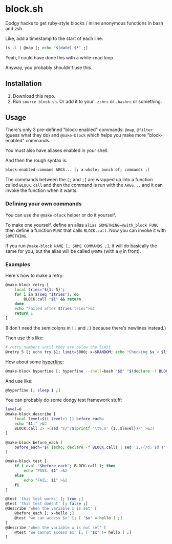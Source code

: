 # block.sh

Dodgy hacks to get ruby-style blocks / inline anonymous functions in bash and zsh.

Like, add a timestamp to the start of each line:
```bash
ls -l | @map [; echo "$(date) $*" ;]
```

Yeah, I could have done this with a while-read loop.

Anyway, you probably shouldn't use this.

## Installation

1. Download this repo.
1. Run `source block.sh`. Or add it to your `.zshrc` or `.bashrc` or something.

## Usage

There's only 3 pre-defined "block-enabled" commands:
`@map`, `@filter` (guess what they do)
and `@make-block` which helps you make more "block-enabled" commands.

You must also have aliases enabled in your shell.

And then the rough syntax is:
```bash
block-enabled-command ARGS... [; a whole; bunch of; commands ;]
```

The commands between the `[;` and `;]` are wrapped up into a function called `BLOCK.call`
and then the command is run with the `ARGS...` and it can invoke the function when it wants.

### Defining your own commands

You can use the `@make-block` helper or do it yourself.

To make one yourself, define an alias `alias SOMETHING=@with_block FUNC`
then define a function `FUNC` that calls `BLOCK.call`.
Now you can invoke it with `SOMETHING`.

If you run `@make-block NAME [; SOME COMMANDS ;]`, it will do basically the same for you,
but the alias will be called `@NAME` (with a `@` in front).

### Examples

Here's how to make a retry:
```bash
@make-block retry [
    local tries="${1:-5}";
    for i in $(seq "$tries"); do 
        BLOCK.call "$i" && return
    done
    echo "Failed after $tries tries">&2
    return 1 
]
```
(I don't need the semicolons in `[;` and `;]` because there's newlines instead.)

Then use this like:
```bash
# retry numbers until they are below the limit
@retry 5 [; echo try $1; limit=5000; x=$RANDOM; echo "Checking $x < $limit"; (( x < limit )) ;]
```

How about some [hyperfine](https://github.com/sharkdp/hyperfine#shell-functions-and-aliases):
```bash
@make-block hyperfine [; hyperfine --shell=bash "$@" "$(declare -f BLOCK.call); BLOCK.call"; ;]
```
And use like:
```bash
@hyperfine [; sleep 1 ;]
```

You can probably do some dodgy test framework stuff:
```bash
level=0
@make-block describe [
    local level=$(( level+1 )) before_each=
    echo "$1:" >&2
    BLOCK.call 2> >(sed "s/^/$(printf '\t%.s' {1..$level})/" >&2)
]

@make-block before_each [
    before_each="$( (echo; declare -f BLOCK.call) | sed '1,/{/d; $d')"
]

@make-block test [
    if ( eval "$before_each"; BLOCK.call ); then
        echo "PASS: $1" >&2
    else
        echo "FAIL: $1" >&2
    fi
]

@test 'this test works' [; true ;]
@test 'this test doesnt' [; false ;]
@describe 'when the variable x is set' [
    @before_each [; x=hello ;]
    @test 'we can access $x' [; [ "$x" = hello ] ;]
]
@describe 'when the variable x is not set' [
    @test 'we cannot access $x' [; [ "$x" != hello ] ;]
]
```
